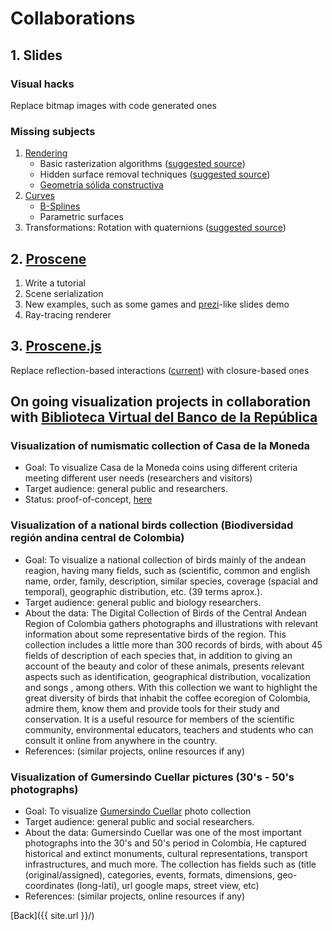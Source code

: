 # Collaborations

## 1. Slides

### Visual hacks

Replace bitmap images with code generated ones

### Missing subjects

1. [Rendering](ttps://github.com/VisualComputing/Rendering)
    * Basic rasterization algorithms ([suggested source](https://en.wikipedia.org/wiki/Computer_Graphics:_Principles_and_Practice))
    * Hidden surface removal techniques ([suggested source](https://en.wikipedia.org/wiki/Computer_Graphics:_Principles_and_Practice))
    * [Geometría sólida constructiva](https://en.wikipedia.org/wiki/Constructive_solid_geometry)
2. [Curves](https://github.com/VisualComputing/Curves)
    * [B-Splines](https://en.wikipedia.org/wiki/B-spline)
    * Parametric surfaces
3. Transformations: Rotation with quaternions ([suggested source](https://tfetimes.com/wp-content/uploads/2015/04/F.Dunn-I.Parberry-3D-Math-Primer-for-Graphics-and-Game-Development.pdf))

## 2. [Proscene](https://github.com/remixlab/proscene)

1. Write a tutorial
2. Scene serialization
3. New examples, such as some games and [prezi](https://prezi.com/)-like slides demo
4. Ray-tracing renderer

## 3. [Proscene.js](https://github.com/VisualComputing/proscene.js)

Replace reflection-based interactions ([current](https://www.sciencedirect.com/science/article/pii/S235271101730002X?_rdoc=1&_fmt=high&_origin=gateway&_docanchor=&md5=b8429449ccfc9c30159a5f9aeaa92ffb)) with closure-based ones

## On going visualization projects in collaboration with [Biblioteca Virtual del Banco de la República](www.banrepcultural.org/biblioteca-virtual)

### Visualization of numismatic collection of Casa de la Moneda

* Goal: To visualize Casa de la Moneda coins using different criteria meeting different user needs (researchers and visitors)
* Target audience: general public and researchers.
* Status: proof-of-concept, [here](https://github.com/visualnumismatica/visualnumismatica)

### Visualization of a national birds collection (Biodiversidad región andina central de Colombia)

* Goal: To visualize a national collection of birds mainly of the andean reagion, having many fields, such as (scientific, common and english name, order, family, description, similar species, coverage (spacial and temporal), geographic distribution, etc. (39 terms aprox.).
* Target audience: general public and biology researchers.
* About the data: The Digital Collection of Birds of the Central Andean Region of Colombia gathers photographs and illustrations with relevant information about some representative birds of the region. This collection includes a little more than 300 records of birds, with about 45 fields of description of each species that, in addition to giving an account of the beauty and color of these animals, presents relevant aspects such as identification, geographical distribution, vocalization and songs , among others. With this collection we want to highlight the great diversity of birds that inhabit the coffee ecoregion of Colombia, admire them, know them and provide tools for their study and conservation. It is a useful resource for members of the scientific community, environmental educators, teachers and students who can consult it online from anywhere in the country.
* References: (similar projects, online resources if any)

### Visualization of Gumersindo Cuellar pictures (30's - 50's photographs)

* Goal: To visualize [Gumersindo Cuellar](http://babel.banrepcultural.org/cdm/landingpage/collection/p17054coll19) photo collection
* Target audience: general public and social researchers.
* About the data: Gumersindo Cuellar was one of the most important photographs into the 30's and 50's period in Colombia, He captured historical and extinct monuments, cultural representations, transport infrastructures, and much more. The collection has fields such as (title (original/assigned), categories, events, formats, dimensions, geo-coordinates (long-lati), url google maps, street view, etc)
* References: (similar projects, online resources if any)

[Back]({{ site.url }}/)
